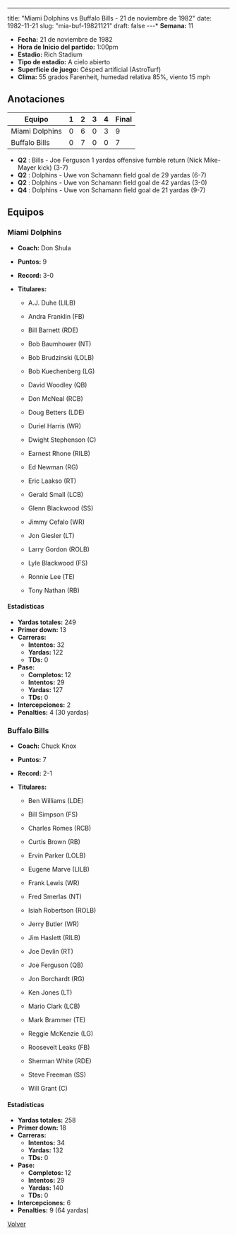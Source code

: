 ---
title: "Miami Dolphins vs Buffalo Bills - 21 de noviembre de 1982"
date: 1982-11-21
slug: "mia-buf-19821121"
draft: false
---* **Semana:** 11
* **Fecha:** 21 de noviembre de 1982
* **Hora de Inicio del partido:** 1:00pm
* **Estadio:** Rich Stadium
* **Tipo de estadio:** A cielo abierto
* **Superficie de juego:** Césped artificial (AstroTurf)
* **Clima:** 55 grados Farenheit, humedad relativa 85%, viento 15 mph




## Anotaciones
| Equipo | 1 | 2 | 3 | 4 | Final |
|--------|---|---|---|---|-------|
| Miami Dolphins  | 0 | 6 | 0 | 3  | 9 |
| Buffalo Bills  | 0 | 7 | 0 | 0  | 7 |
* **Q2** : Bills - Joe Ferguson 1 yardas offensive fumble return (Nick Mike-Mayer kick) (3-7)
* **Q2** : Dolphins - Uwe von Schamann field goal de 29 yardas (6-7)
* **Q2** : Dolphins - Uwe von Schamann field goal de 42 yardas (3-0)
* **Q4** : Dolphins - Uwe von Schamann field goal de 21 yardas (9-7)


## Equipos


### Miami Dolphins
* **Coach:** Don Shula
* **Puntos:** 9
* **Record:** 3-0
* **Titulares:** 

  * A.J. Duhe (LILB) 

  * Andra Franklin (FB) 

  * Bill Barnett (RDE) 

  * Bob Baumhower (NT) 

  * Bob Brudzinski (LOLB) 

  * Bob Kuechenberg (LG) 

  * David Woodley (QB) 

  * Don McNeal (RCB) 

  * Doug Betters (LDE) 

  * Duriel Harris (WR) 

  * Dwight Stephenson (C) 

  * Earnest Rhone (RILB) 

  * Ed Newman (RG) 

  * Eric Laakso (RT) 

  * Gerald Small (LCB) 

  * Glenn Blackwood (SS) 

  * Jimmy Cefalo (WR) 

  * Jon Giesler (LT) 

  * Larry Gordon (ROLB) 

  * Lyle Blackwood (FS) 

  * Ronnie Lee (TE) 

  * Tony Nathan (RB) 

#### Estadísticas
* **Yardas totales:** 249
* **Primer down:** 13
* **Carreras:**
  * **Intentos:** 32
  * **Yardas:** 122
  * **TDs:** 0
* **Pase:**
  * **Completos:** 12
  * **Intentos:** 29
  * **Yardas:** 127
  * **TDs:** 0
* **Intercepciones:** 2
* **Penalties:** 4 (30 yardas)

### Buffalo Bills
* **Coach:** Chuck Knox
* **Puntos:** 7
* **Record:** 2-1
* **Titulares:** 

  * Ben Williams (LDE) 

  * Bill Simpson (FS) 

  * Charles Romes (RCB) 

  * Curtis Brown (RB) 

  * Ervin Parker (LOLB) 

  * Eugene Marve (LILB) 

  * Frank Lewis (WR) 

  * Fred Smerlas (NT) 

  * Isiah Robertson (ROLB) 

  * Jerry Butler (WR) 

  * Jim Haslett (RILB) 

  * Joe Devlin (RT) 

  * Joe Ferguson (QB) 

  * Jon Borchardt (RG) 

  * Ken Jones (LT) 

  * Mario Clark (LCB) 

  * Mark Brammer (TE) 

  * Reggie McKenzie (LG) 

  * Roosevelt Leaks (FB) 

  * Sherman White (RDE) 

  * Steve Freeman (SS) 

  * Will Grant (C) 

#### Estadísticas
* **Yardas totales:** 258
* **Primer down:** 18
* **Carreras:**
  * **Intentos:** 34
  * **Yardas:** 132
  * **TDs:** 0
* **Pase:**
  * **Completos:** 12
  * **Intentos:** 29
  * **Yardas:** 140
  * **TDs:** 0
* **Intercepciones:** 6
* **Penalties:** 9 (64 yardas)


[Volver](/historia/1982)

